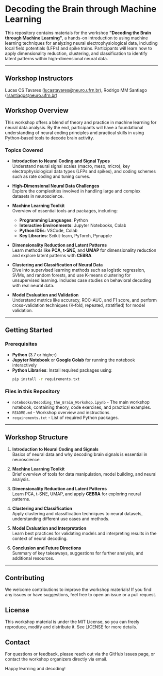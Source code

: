 # Decoding the Brain through Machine Learning

This repository contains materials for the workshop **"Decoding the Brain through Machine Learning"**, a hands-on introduction to using machine learning techniques for analyzing neural electrophysiological data, including local field potentials (LFPs) and spike trains. Participants will learn how to apply dimensionality reduction, clustering, and classification to identify latent patterns within high-dimensional neural data.

---

## Workshop Instructors
Lucas CS Tavares (lucastavares@neuro.ufrn.br), Rodrigo MM Santiago (rsantiago@neuro.ufrn.br)

## Workshop Overview

This workshop offers a blend of theory and practice in machine learning for neural data analysis. By the end, participants will have a foundational understanding of neural coding principles and practical skills in using Python-based tools to decode brain activity.

### Topics Covered

- **Introduction to Neural Coding and Signal Types**  
  Understand neural signal scales (macro, meso, micro), key electrophysiological data types (LFPs and spikes), and coding schemes such as rate coding and tuning curves.

- **High-Dimensional Neural Data Challenges**  
  Explore the complexities involved in handling large and complex datasets in neuroscience.

- **Machine Learning Toolkit**  
  Overview of essential tools and packages, including:
  - **Programming Languages**: Python
  - **Interactive Environments**: Jupyter Notebooks, Colab
  - **Python IDEs**: VSCode, Colab
  - **Key Libraries**: Scikit-learn, PyTorch, Pynapple

- **Dimensionality Reduction and Latent Patterns**  
  Learn methods like **PCA**, **t-SNE**, and **UMAP** for dimensionality reduction and explore latent patterns with **CEBRA**.

- **Clustering and Classification of Neural Data**  
  Dive into supervised learning methods such as logistic regression, SVMs, and random forests, and use K-means clustering for unsupervised learning. Includes case studies on behavioral decoding with real neural data.

- **Model Evaluation and Validation**  
  Understand metrics like accuracy, ROC-AUC, and F1 score, and perform cross-validation techniques (K-fold, repeated, stratified) for model validation.

---

## Getting Started

### Prerequisites

- **Python** (3.7 or higher)
- **Jupyter Notebook** or **Google Colab** for running the notebook interactively
- **Python Libraries**: Install required packages using:
  ```bash
  pip install -r requirements.txt

### Files in this Repository

- `notebooks/Decoding_the_Brain_Workshop.ipynb` - The main workshop notebook, containing theory, code exercises, and practical examples.
- `README.md` - Workshop overview and instructions.
- `requirements.txt` - List of required Python packages.

---

## Workshop Structure

1. **Introduction to Neural Coding and Signals**  
   Basics of neural data and why decoding brain signals is essential in neuroscience.

2. **Machine Learning Toolkit**  
   Brief overview of tools for data manipulation, model building, and neural analysis.

3. **Dimensionality Reduction and Latent Patterns**  
   Learn PCA, t-SNE, UMAP, and apply **CEBRA** for exploring neural patterns.

4. **Clustering and Classification**  
   Apply clustering and classification techniques to neural datasets, understanding different use cases and methods.

5. **Model Evaluation and Interpretation**  
   Learn best practices for validating models and interpreting results in the context of neural decoding.

6. **Conclusion and Future Directions**  
   Summary of key takeaways, suggestions for further analysis, and additional resources.

---


## Contributing
We welcome contributions to improve the workshop materials! If you find any issues or have suggestions, feel free to open an issue or a pull request.

## License
This workshop material is under the MIT License, so you can freely reproduce, modify and distribute it. See LICENSE for more details.

## Contact
For questions or feedback, please reach out via the GitHub Issues page, or contact the workshop organizers directly via email.

Happy learning and decoding!